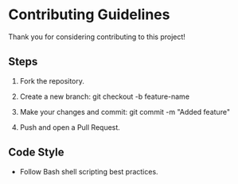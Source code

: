 # Contributing Guidelines

Thank you for considering contributing to this project!

## Steps
1. Fork the repository.
2. Create a new branch:
git checkout -b feature-name

3. Make your changes and commit:
git commit -m "Added feature"

4. Push and open a Pull Request.

## Code Style
- Follow Bash shell scripting best practices.
